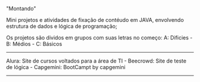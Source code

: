 "Montando"

Mini projetos e atividades de fixação de contéudo em JAVA, envolvendo estrutura de dados e lógica de programação;

Os projetos são dividos em grupos com suas letras no começo:
A: Dificies - 
B: Médios -
C: Básicos

----

Alura: Site de cursos voltados para a área de TI - 
Beecrowd: Site de teste de lógica - 
Capgemini: BootCampt by capgemini

-------

